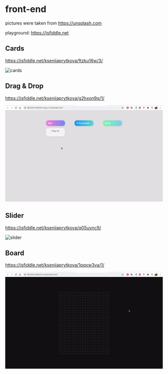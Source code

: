# front-end

pictures were taken from https://unsplash.com

playground: https://jsfiddle.net

## Cards
https://jsfiddle.net/kseniiaprytkova/ftzku16w/3/

![cards](src/cards.gif)

##  Drag & Drop
https://jsfiddle.net/kseniiaprytkova/g2hxon9q/1/

![drag-n-drop](src/drag-n-drop.gif)

##  Slider
https://jsfiddle.net/kseniiaprytkova/q05uync9/

![slider](src/slider.gif)

##  Board
https://jsfiddle.net/kseniiaprytkova/1pqxw3va/1/

![board](src/board.gif)
